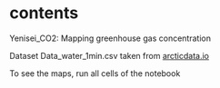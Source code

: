 # contents

Yenisei_CO2: Mapping greenhouse gas concentration

Dataset Data_water_1min.csv taken from [arcticdata.io](https://arcticdata.io/catalog/view/doi%3A10.18739%2FA2V97ZR7H)

To see the maps, run all cells of the notebook
